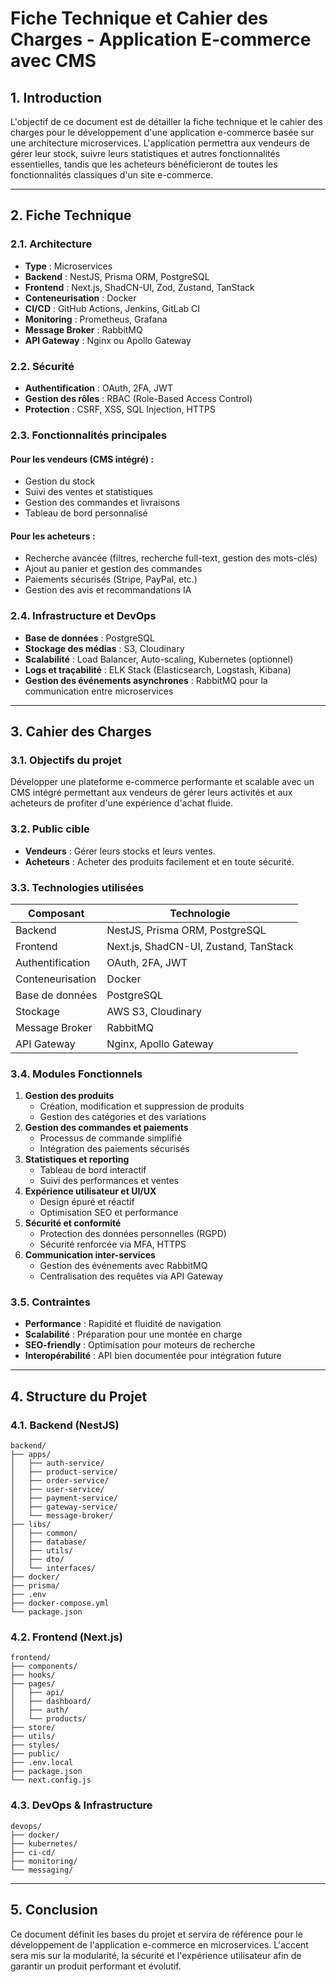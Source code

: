 # Fiche Technique et Cahier des Charges - Application E-commerce avec CMS

## 1. Introduction

L'objectif de ce document est de détailler la fiche technique et le cahier des charges pour le développement d'une application e-commerce basée sur une architecture microservices. L'application permettra aux vendeurs de gérer leur stock, suivre leurs statistiques et autres fonctionnalités essentielles, tandis que les acheteurs bénéficieront de toutes les fonctionnalités classiques d'un site e-commerce.

---

## 2. Fiche Technique

### 2.1. Architecture

- **Type** : Microservices
- **Backend** : NestJS, Prisma ORM, PostgreSQL
- **Frontend** : Next.js, ShadCN-UI, Zod, Zustand, TanStack
- **Conteneurisation** : Docker
- **CI/CD** : GitHub Actions, Jenkins, GitLab CI
- **Monitoring** : Prometheus, Grafana
- **Message Broker** : RabbitMQ
- **API Gateway** : Nginx ou Apollo Gateway

### 2.2. Sécurité

- **Authentification** : OAuth, 2FA, JWT
- **Gestion des rôles** : RBAC (Role-Based Access Control)
- **Protection** : CSRF, XSS, SQL Injection, HTTPS

### 2.3. Fonctionnalités principales

#### Pour les vendeurs (CMS intégré) :

- Gestion du stock
- Suivi des ventes et statistiques
- Gestion des commandes et livraisons
- Tableau de bord personnalisé

#### Pour les acheteurs :

- Recherche avancée (filtres, recherche full-text, gestion des mots-clés)
- Ajout au panier et gestion des commandes
- Paiements sécurisés (Stripe, PayPal, etc.)
- Gestion des avis et recommandations IA

### 2.4. Infrastructure et DevOps

- **Base de données** : PostgreSQL
- **Stockage des médias** : S3, Cloudinary
- **Scalabilité** : Load Balancer, Auto-scaling, Kubernetes (optionnel)
- **Logs et traçabilité** : ELK Stack (Elasticsearch, Logstash, Kibana)
- **Gestion des événements asynchrones** : RabbitMQ pour la communication entre microservices

---

## 3. Cahier des Charges

### 3.1. Objectifs du projet

Développer une plateforme e-commerce performante et scalable avec un CMS intégré permettant aux vendeurs de gérer leurs activités et aux acheteurs de profiter d'une expérience d'achat fluide.

### 3.2. Public cible

- **Vendeurs** : Gérer leurs stocks et leurs ventes.
- **Acheteurs** : Acheter des produits facilement et en toute sécurité.

### 3.3. Technologies utilisées

| Composant        | Technologie                           |
| ---------------- | ------------------------------------- |
| Backend          | NestJS, Prisma ORM, PostgreSQL        |
| Frontend         | Next.js, ShadCN-UI, Zustand, TanStack |
| Authentification | OAuth, 2FA, JWT                       |
| Conteneurisation | Docker                                |
| Base de données  | PostgreSQL                            |
| Stockage         | AWS S3, Cloudinary                    |
| Message Broker   | RabbitMQ                              |
| API Gateway      | Nginx, Apollo Gateway                 |

### 3.4. Modules Fonctionnels

1. **Gestion des produits**
   - Création, modification et suppression de produits
   - Gestion des catégories et des variations
2. **Gestion des commandes et paiements**
   - Processus de commande simplifié
   - Intégration des paiements sécurisés
3. **Statistiques et reporting**
   - Tableau de bord interactif
   - Suivi des performances et ventes
4. **Expérience utilisateur et UI/UX**
   - Design épuré et réactif
   - Optimisation SEO et performance
5. **Sécurité et conformité**
   - Protection des données personnelles (RGPD)
   - Sécurité renforcée via MFA, HTTPS
6. **Communication inter-services**
   - Gestion des événements avec RabbitMQ
   - Centralisation des requêtes via API Gateway

### 3.5. Contraintes

- **Performance** : Rapidité et fluidité de navigation
- **Scalabilité** : Préparation pour une montée en charge
- **SEO-friendly** : Optimisation pour moteurs de recherche
- **Interopérabilité** : API bien documentée pour intégration future

---

## 4. Structure du Projet

### 4.1. Backend (NestJS)
```
backend/
├── apps/
│   ├── auth-service/
│   ├── product-service/
│   ├── order-service/
│   ├── user-service/
│   ├── payment-service/
│   ├── gateway-service/
│   └── message-broker/
├── libs/
│   ├── common/
│   ├── database/
│   ├── utils/
│   ├── dto/
│   └── interfaces/
├── docker/
├── prisma/
├── .env
├── docker-compose.yml
└── package.json
```

### 4.2. Frontend (Next.js)
```
frontend/
├── components/
├── hooks/
├── pages/
│   ├── api/
│   ├── dashboard/
│   ├── auth/
│   └── products/
├── store/
├── utils/
├── styles/
├── public/
├── .env.local
├── package.json
└── next.config.js
```

### 4.3. DevOps & Infrastructure
```
devops/
├── docker/
├── kubernetes/
├── ci-cd/
├── monitoring/
└── messaging/
```

---

## 5. Conclusion

Ce document définit les bases du projet et servira de référence pour le développement de l'application e-commerce en microservices. L'accent sera mis sur la modularité, la sécurité et l'expérience utilisateur afin de garantir un produit performant et évolutif.

